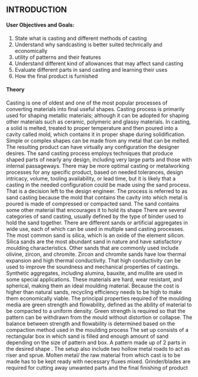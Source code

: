 ## INTRODUCTION<br>

#### User Objectives and Goals:


1.	State what is casting and different methods of casting
2.	Understand why sandcasting is better suited technically and economically  
3.	utility of patterns and their features
4.	Understand different kind of allowances that may affect sand casting
5.	Evaluate different parts in sand casting and learning their uses
6.	How the final product is furnished




#### Theory
Casting is one of oldest and one of the most popular processes of converting materials into final useful shapes. Casting process is primarily used for shaping metallic materials; although it can be adopted for shaping other materials such as ceramic, polymeric and glassy materials. In casting, a solid is melted, treated to proper temperature and then poured into a cavity called mold, which contains it in proper shape during solidification. Simple or complex shapes can be made from any metal that can be melted. The resulting product can have virtually any configuration the designer desires.
The sand casting process employs techniques that produce shaped parts of nearly any design, including very large parts and those with internal passageways. There may be more optimal casting or metalworking processes for any specific product, based on needed tolerances, design intricacy, volume, tooling availability, or lead time, but it is likely that a casting in the needed configuration could be made using the sand process.  That is a decision left to the design engineer.
The process is referred to as sand casting because the mold that contains the cavity into which metal is poured is made of compressed or compacted sand. The sand contains some other material that encourages it to hold its shape
There are several categories of sand casting, usually defined by the type of binder used to hold the sand together. There are different sands or artificial aggregates in wide use, each of which can be used in multiple sand casting processes. The most common sand is silica, which is an oxide of the element silicon. Silica sands are the most abundant sand in nature and have satisfactory moulding characteristics. Other sands that are commonly used include olivine, zircon, and chromite. Zircon and chromite sands have low thermal expansion and high thermal conductivity. That high conductivity can be used to improve the soundness and mechanical properties of castings. Synthetic aggregates, including alumina, bauxite, and mullite are used in some special applications. These materials are hard, wear resistant, and spherical, making them an ideal moulding material. Because the cost is higher than natural sands, recycling efficiency needs to be high to make them economically viable. The principal properties required of the moulding media are green strength and flowability, defined as the ability of material to be compacted to a uniform density. Green strength is required so that the pattern can be withdrawn from the mould without distortion or collapse. The balance between strength and flowability is determined based on the compaction method used in the moulding process
The set up consists of a rectangular box in which sand is filled and enough amount of sand depending on the size of pattern and box. A pattern  made up of 2 parts in the desired shape . The setup also include two hollow metal roads to act as riser and sprue. Molten metal/ the raw material from which cast is to be made has to be kept ready with necessary fluxes mixed. Grinder/blades are required for cutting away unwanted parts and the final finishing of product





<br>
